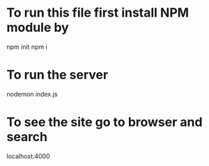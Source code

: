# To run this file first install NPM module by
npm init
npm i
# To run the server
nodemon index.js
# To see the site go to browser and search
localhost:4000

